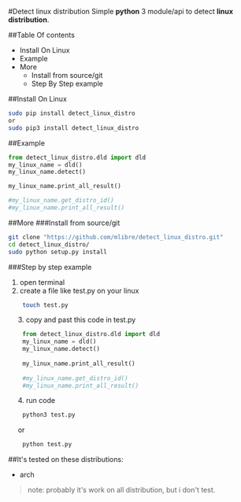#Detect linux distribution
Simple **python** 3 module/api to detect **linux distribution**.

##Table Of contents
* Install On Linux
* Example
* More
    * Install from source/git
    * Step By Step example

##Install On Linux  
```sh
sudo pip install detect_linux_distro
or
sudo pip3 install detect_linux_distro
```

##Example  
~~~python
from detect_linux_distro.dld import dld
my_linux_name = dld()
my_linux_name.detect()

my_linux_name.print_all_result()

#my_linux_name.get_distro_id()
#my_linux_name.print_all_result()
~~~

##More
###Install from source/git
~~~sh
git clone "https://github.com/mlibre/detect_linux_distro.git"
cd detect_linux_distro/
sudo python setup.py install
~~~

###Step by step example
1. open terminal
2. create a file like test.py on your linux
~~~bash
    touch test.py
~~~
&nbsp;&nbsp;&nbsp;&nbsp;&nbsp;3. copy and past this code in test.py
~~~python
    from detect_linux_distro.dld import dld
    my_linux_name = dld()
    my_linux_name.detect()
    
    my_linux_name.print_all_result()
    
    #my_linux_name.get_distro_id()
    #my_linux_name.print_all_result()
~~~
&nbsp;&nbsp;&nbsp;&nbsp;&nbsp;4. run code
~~~python
    python3 test.py
~~~
&nbsp;&nbsp;&nbsp;&nbsp;&nbsp;or
~~~python
    python test.py
~~~
##It's tested on these distributions:
* arch

>note: probably it's work on all distribution, but i don't test.
